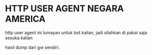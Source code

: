 # HTTP USER AGENT NEGARA AMERICA
 http user agent ini lumayan untuk bot kalian, jadi silahkan di pakai saja sesuka kalian
 
 hasil dump dari gw sendiri.
